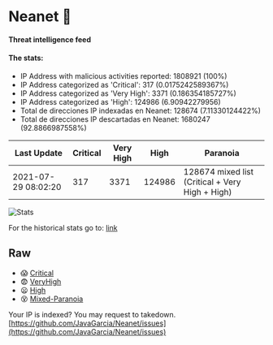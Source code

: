 # Neanet :hocho:
#### Threat intelligence feed
#### The stats:

- IP Address with malicious activities reported: 1808921 (100%)
- IP Address categorized as 'Critical':  317 (0.0175242589367%)
- IP Address categorized as 'Very High':  3371 (0.186354185727%)
- IP Address categorized as 'High':  124986 (6.90942279956)
- Total de direcciones IP indexadas en Neanet:  128674 (7.11330124422%)
- Total de direcciones IP descartadas en Neanet:  1680247 (92.8866987558%)

| Last Update | Critical | Very High | High | Paranoia |
| --- | --- | --- | --- | --- |
| 2021-07-29 08:02:20 | 317 | 3371 | 124986 | 128674 mixed list (Critical + Very High + High)|

![Stats](https://docs.google.com/spreadsheets/d/e/2PACX-1vSnaNMIXVabIpDJjufMlzH7poXnshF3mgd8Is1g9ytUEzVsP5my4Trn8f-xkoLLQ38xpL3HtmUexLo6/pubchart?oid=501124687&format=image)

For the historical stats go to: [link](/stats.csv)
## Raw
- :scream: [Critical](https://raw.githubusercontent.com/JavaGarcia/Neanet/master/blacklists/neanet_critical.txt)
- :fearful: [VeryHigh](https://raw.githubusercontent.com/JavaGarcia/Neanet/master/blacklists/neanet_veryHigh.txtt)
- :frowning: [High](https://raw.githubusercontent.com/JavaGarcia/Neanet/master/blacklists/neanet_high.txt)
- :dizzy_face: [Mixed-Paranoia](https://raw.githubusercontent.com/JavaGarcia/Neanet/master/blacklists/neanet_all.txt)


Your IP is indexed? You may request to takedown. [https://github.com/JavaGarcia/Neanet/issues](https://github.com/JavaGarcia/Neanet/issues)

































































































































































































































































































































































































































































































































































































































































































































































































































































































































































































































































































































































































































































































































































































































































































































































































































































































































































































































































































































































































































































































































































































































































































































































































































































































































































































































































































































































































































































































































































































































































































































































































































































































































































































































































































































































































































































































































































































































































































































































































































































































































































































































































































































































































































































































































































































































































































































































































































































































































































































































































































































































































































































































































































































































































































































































































































































































































































































































































































































































































































































































































































































































































































































































































































































































































































































































































































































































































































































































































































































































































































































































































































































































































































































































































































































































































































































































































































































































































































































































































































































